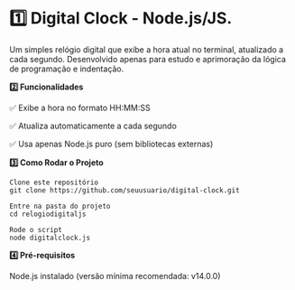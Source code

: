 # 1️⃣ Digital Clock - Node.js/JS.

Um simples relógio digital que exibe a hora atual no terminal, atualizado a cada segundo.
Desenvolvido apenas para estudo e aprimoração da lógica de programação e indentação. 

**2️⃣ Funcionalidades**

✅ Exibe a hora no formato HH:MM:SS

✅ Atualiza automaticamente a cada segundo

✅ Usa apenas Node.js puro (sem bibliotecas externas)

**3️⃣ Como Rodar o Projeto**
```
Clone este repositório
git clone https://github.com/seuusuario/digital-clock.git

Entre na pasta do projeto
cd relogiodigitaljs

Rode o script
node digitalclock.js
```

**4️⃣ Pré-requisitos**

Node.js instalado (versão mínima recomendada: v14.0.0)

